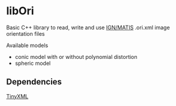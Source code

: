# libOri

Basic C++ library to read, write and use [IGN/MATIS](http://recherche.ign.fr/labos/matis/accueilMATIS.php) .ori.xml image orientation files

Available models 
- conic model with or without polynomial distortion
- spheric model

## Dependencies 
[TinyXML](https://sourceforge.net/projects/tinyxml/)

